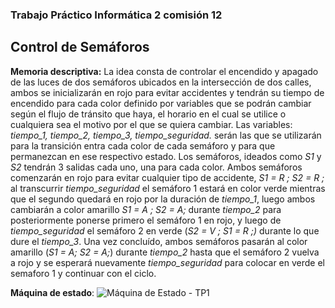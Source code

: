 ### Trabajo Práctico Informática 2 comisión 12

## Control de Semáforos

__Memoria descriptiva:__ La idea consta de controlar el encendido y apagado de las luces de dos semáforos ubicados en la intersección de dos calles, ambos se inicializarán en rojo para evitar accidentes y tendrán su tiempo de encendido para cada color definido por variables que se podrán cambiar según el flujo de tránsito que haya, el horario en el cual se utilice o cualquiera sea el motivo por el que se quiera cambiar. Las variables: *tiempo_1, tiempo_2, tiempo_3, tiempo_seguridad.* serán las que se utilizarán para la transición entra cada color de cada semáforo y para que permanezcan en ese respectivo estado. Los semáforos, ideados como *S1* y *S2* tendrán 3 salidas cada uno, una para cada color.
Ambos semáforos comenzarán en rojo para evitar cualquier tipo de accidente, *S1 = R ; S2 = R ;* al transcurrir *tiempo_seguridad* el semáforo 1 estará en color verde mientras que el segundo quedará en rojo por la duración de *tiempo_1*, luego ambos cambiarán a color amarillo *S1 = A ; S2 = A;* durante *tiempo_2* para posteriormente ponerse primero el semáforo 1 en rojo, y luego de *tiempo_seguridad* el semáforo 2 en verde (*S2 = V ; S1 = R ;)* durante lo que dure el *tiempo_3*. Una vez concluído, ambos semáforos pasarán al color amarillo (*S1 = A; S2 = A;*) durante *tiempo_2* hasta que el semáforo 2 vuelva a rojo y se esperará nuevamente *tiempo_seguridad* para colocar en verde el semaforo 1 y continuar con el ciclo.

__Máquina de estado__:
![Máquina de Estado - TP1](https://user-images.githubusercontent.com/82192142/132864300-b7de2a2d-75b6-4bf2-aaa9-c9f73f639d37.png)

